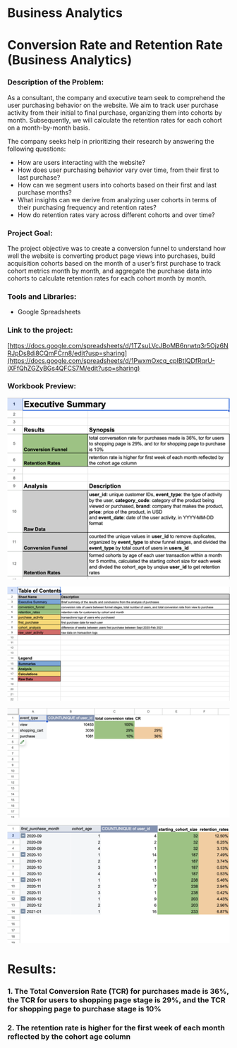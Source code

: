 # Business Analytics

# Conversion Rate and Retention Rate (Business Analytics)


### Description of the Problem:
As a consultant, the company and executive team seek to comprehend the user purchasing behavior on the website. We aim to track user purchase activity from their initial to final purchase, organizing them into cohorts by month. Subsequently, we will calculate the retention rates for each cohort on a month-by-month basis.

The company seeks help in prioritizing their research by answering the following questions:
- How are users interacting with the website?
- How does user purchasing behavior vary over time, from their first to last purchase?
- How can we segment users into cohorts based on their first and last purchase months?
- What insights can we derive from analyzing user cohorts in terms of their purchasing frequency and retention rates?
- How do retention rates vary across different cohorts and over time?


### Project Goal:
The project objective was to create a conversion funnel to understand how well the website is converting product page views into purchases, build acquisition cohorts based on the month of a user’s first purchase to track cohort metrics month by month, and aggregate the purchase data into cohorts to calculate retention rates for each cohort month by month. 

### Tools and Libraries:
-	Google Spreadsheets

### Link to the project:
[https://docs.google.com/spreadsheets/d/1TZsuLVcJBoMB6nrwtq3r5Ojz6NRJpDs8di8CQmFCrn8/edit?usp=sharing](https://docs.google.com/spreadsheets/d/1PwxmOxcq_cpIBtIQDfRqrU-iXFfQhZGZyBGs4QFCS7M/edit?usp=sharing) 

### Workbook Preview:
![Sample Image](https://github.com/joelalicea/Data-Projects-TripleTen-/blob/1dc419a9bf9fdc9d2f55c5f22c60447f84ed8409/Google%20Sheets%20-%20Conversion%20Rate%20and%20Retention%20Rate%20(Business%20Analytics)/Pictures/Executive%20Summary.png)

![Sample Image](https://github.com/joelalicea/Data-Projects-TripleTen-/blob/1dc419a9bf9fdc9d2f55c5f22c60447f84ed8409/Google%20Sheets%20-%20Conversion%20Rate%20and%20Retention%20Rate%20(Business%20Analytics)/Pictures/Table%20of%20Contents.png)

![Sample Image](https://github.com/joelalicea/Data-Projects-TripleTen-/blob/1dc419a9bf9fdc9d2f55c5f22c60447f84ed8409/Google%20Sheets%20-%20Conversion%20Rate%20and%20Retention%20Rate%20(Business%20Analytics)/Pictures/Conversion%20Funnel.png)

![Sample Image](https://github.com/joelalicea/Data-Projects-TripleTen-/blob/1dc419a9bf9fdc9d2f55c5f22c60447f84ed8409/Google%20Sheets%20-%20Conversion%20Rate%20and%20Retention%20Rate%20(Business%20Analytics)/Pictures/Retention%20Rates.png)

# Results:

### 1. The Total Conversion Rate (TCR) for purchases made is 36%, the TCR for users to shopping page stage is 29%, and the TCR for shopping page to purchase stage is 10%
### 2. The retention rate is higher for the first week of each month reflected by the cohort age column
